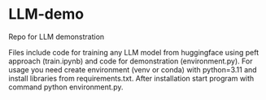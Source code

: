 # LLM-demo

Repo for LLM demonstration

Files include code for training any LLM model from huggingface using peft approach (train.ipynb) and code for demonstration (environment.py).
For usage you need create environment (venv or conda) with python=3.11 and install libraries from requirements.txt.
After installation start program with command python environment.py.
